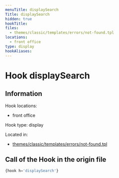 ```yaml
---
menuTitle: displaySearch
Title: displaySearch
hidden: true
hookTitle: 
files:
  - themes/classic/templates/errors/not-found.tpl
locations:
  - front office
type: display
hookAliases:
---
```


# Hook displaySearch

## Information

Hook locations: 
  - front office

Hook type: display

Located in: 
  - [themes/classic/templates/errors/not-found.tpl](https://github.com/PrestaShop/PrestaShop/blob/8.0.x/themes/classic/templates/errors/not-found.tpl)

## Call of the Hook in the origin file

```php
{hook h='displaySearch'}
```